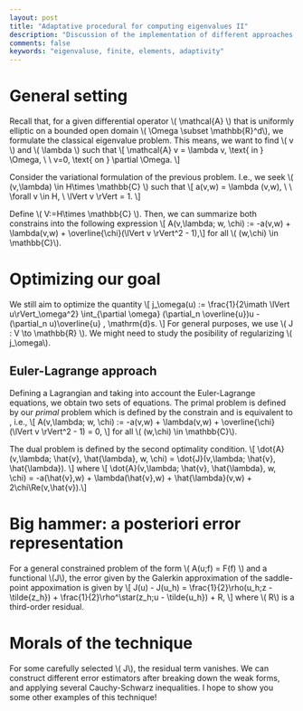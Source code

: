 ```yaml
---
layout: post
title: "Adaptative procedural for computing eigenvalues II"
description: "Discussion of the implementation of different approaches of error adaptivity methods for solving elliptic eigenvalue problems."
comments: false
keywords: "eigenvaluse, finite, elements, adaptivity"
---
```


# General setting

Recall that, for a given differential operator \\( \mathcal{A} \\) that is uniformly elliptic on a bounded open domain \\( \Omega \subset \mathbb{R}^d\\), we formulate the classical eigenvalue problem.
This means, we want to find \\( v \\) and \\( \lambda \\) such that 
\\[ \mathcal{A} v = \lambda v, \text{ in } \Omega, \ \ v=0, \text{ on } \partial \Omega. \\]

Consider the variational formulation of the previous problem. I.e., we seek \\( (v,\lambda) \in H\times \mathbb{C} \\) such that
\\[ a(v,w) = \lambda (v,w), \ \ \forall v \in H, \ \lVert v \rVert = 1. \\]

Define \\( V:=H\times \mathbb{C} \\). Then, we can summarize both constrains into the following expression
\\[ A(v,\lambda; w, \chi) := -a(v,w) + \lambda(v,w) + \overline{\chi}(\lVert v \rVert^2 - 1),\\]
for all \\( (w,\chi) \in \mathbb{C}\\).

# Optimizing our goal

We still aim to optimize the quantity
\\[ j_\omega(u) := \frac{1}{2\imath  \lVert u\rVert_\omega^2} \int_{\partial \omega} (\partial_n \overline{u})u - (\partial_n u)\overline{u} \, \mathrm{d}s. \\]
For general purposes, we use \\( J : V \to \mathbb{R} \\).
We might need to study the posibility of regularizing \\( j_\omega\\).

## Euler-Lagrange approach

Defining a Lagrangian and taking into account the Euler-Lagrange equations, we obtain two sets of equations.
The primal problem is defined by our *primal* problem which is defined by the constrain and is equivalent to , i.e.,
\\[ A(v,\lambda; w, \chi) := -a(v,w) + \lambda(v,w) + \overline{\chi}(\lVert v \rVert^2 - 1) = 0, \\]
for all \\( (w,\chi) \in \mathbb{C}\\). 

The dual problem is defined by the second optimality condition.
\\[ \dot{A}(v,\lambda; \hat{v}, \hat{\lambda}, w, \chi) = \dot{J}(v,\lambda; \hat{v}, \hat{\lambda}). \\]
where 
\\[ \dot{A}(v,\lambda; \hat{v}, \hat{\lambda}, w, \chi)
= -a(\hat{v},w) + \lambda(\hat{v},w) + \hat{\lambda}(v,w) + 2\chi\Re(v,\hat{v}).\\]

# Big hammer: a posteriori error representation

For a general constrained problem of the form \\( A(u;f) = F(f) \\) and a functional \\(J\\), the error given by the Galerkin approximation of the saddle-point appoximation is given by 
\\[ J(u) - J(u_h) = \frac{1}{2}\rho(u_h;z - \tilde{z_h}) + \frac{1}{2}\rho^\star(z_h;u - \tilde{u_h}) + R, \\]
where \\( R\\) is a third-order residual.

# Morals of the technique

For some carefully selected \\( J\\), the residual term vanishes.
We can construct different error estimators after breaking down the weak forms, and applying several Cauchy-Schwarz inequalities.
I hope to show you some other examples of this technique!
